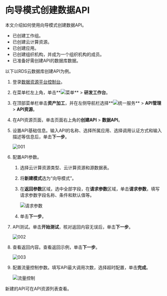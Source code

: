 # 向导模式创建数据API

本文介绍如何使用向导模式创建数据API。

-   已创建工作组。
-   已创建云计算资源。
-   已创建应用。
-   已创建组织机构，并成为一个组织机构的成员。
-   已准备好需创建API的数据库数据。

以下以RDS云数据库创建API为例。

1.  登录[数据资源平台控制台](https://dataq.console.aliyun.com)。

2.  在菜单栏左上角，单击**![菜单](https://static-aliyun-doc.oss-accelerate.aliyuncs.com/assets/img/zh-CN/6504337061/p188771.png)** \> **研发工作台**。

3.  在顶部菜单栏单击**资产加工**，并在左侧导航栏选择**![统一服务](https://static-aliyun-doc.oss-accelerate.aliyuncs.com/assets/img/zh-CN/0702579161/p268584.png)** \> **API管理** \> **API资源**。

4.  在API资源页面，单击页面右上角的**创建API** \> **数据API**。

5.  设置API基础信息。输入API的名称、选择所属应用、选择调用认证方式和输入描述等信息后，单击**下一步**。

    ![001](https://static-aliyun-doc.oss-accelerate.aliyuncs.com/assets/img/zh-CN/7431133261/p281996.png)

6.  配置API参数。

    1.  选择云计算资源类型、云计算资源和源数据表。

    2.  将**新建模式**选为“向导模式”。

    3.  在**返回参数**区域，选中全部字段，在**请求参数**区域，单击**请求参数**，填写请求参数字段名称、条件和默认值等。

        ![请求参数](https://static-aliyun-doc.oss-accelerate.aliyuncs.com/assets/img/zh-CN/0492213261/p280805.png)

    4.  单击**下一步**。

7.  API测试。单击**开始测试**，核对返回内容无误后，单击**下一步**。

    ![002](https://static-aliyun-doc.oss-accelerate.aliyuncs.com/assets/img/zh-CN/7431133261/p281997.png)

8.  查看返回内容。查看返回示例，单击**下一步**。

    ![003](https://static-aliyun-doc.oss-accelerate.aliyuncs.com/assets/img/zh-CN/7431133261/p281998.png)

9.  配置流量控制参数。填写API最大调用次数，选择超时配置，单击**完成**。

    ![流量控制](https://static-aliyun-doc.oss-accelerate.aliyuncs.com/assets/img/zh-CN/0492213261/p280807.png)


新建的API可在API资源列表查看。

